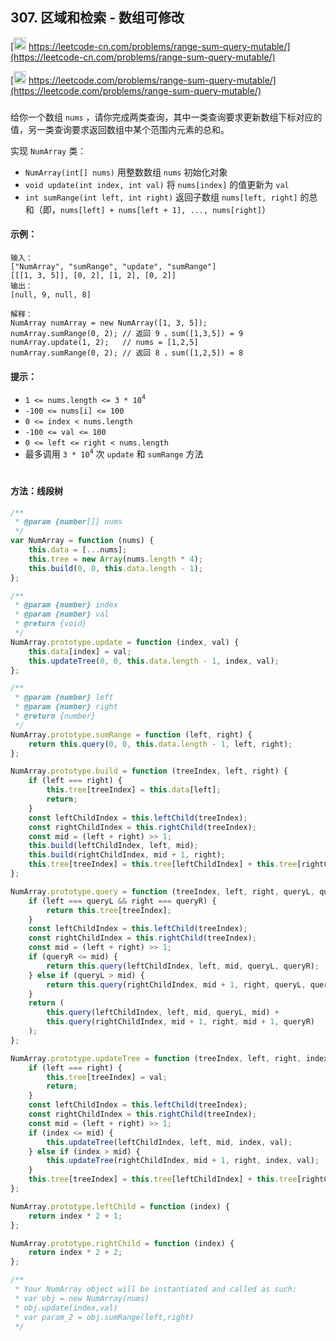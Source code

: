 ## 307. 区域和检索 - 数组可修改

[<img src="https://static.leetcode-cn.com/cn-mono-assets/production/assets/logo-dark-cn.c42314a8.svg" height="20" /> https://leetcode-cn.com/problems/range-sum-query-mutable/](https://leetcode-cn.com/problems/range-sum-query-mutable/)

[<img src="https://assets.leetcode.com/static_assets/public/webpack_bundles/images/logo-dark.e99485d9b.svg" height="20"/> https://leetcode.com/problems/range-sum-query-mutable/](https://leetcode.com/problems/range-sum-query-mutable/)

###

给你一个数组 `nums` ，请你完成两类查询，其中一类查询要求更新数组下标对应的值，另一类查询要求返回数组中某个范围内元素的总和。

实现 `NumArray` 类：

-   `NumArray(int[] nums)` 用整数数组 `nums` 初始化对象
-   `void update(int index, int val)` 将 `nums[index]` 的值更新为 `val`
-   `int sumRange(int left, int right)` 返回子数组 `nums[left, right]` 的总和（即，`nums[left] + nums[left + 1], ..., nums[right]`）

#### 示例：

```
输入：
["NumArray", "sumRange", "update", "sumRange"]
[[[1, 3, 5]], [0, 2], [1, 2], [0, 2]]
输出：
[null, 9, null, 8]

解释：
NumArray numArray = new NumArray([1, 3, 5]);
numArray.sumRange(0, 2); // 返回 9 ，sum([1,3,5]) = 9
numArray.update(1, 2);   // nums = [1,2,5]
numArray.sumRange(0, 2); // 返回 8 ，sum([1,2,5]) = 8
```

#### 提示：

-   `1 <= nums.length <= 3 * 10`<sup>`4`</sup>
-   `-100 <= nums[i] <= 100`
-   `0 <= index < nums.length`
-   `-100 <= val <= 100`
-   `0 <= left <= right < nums.length`
-   最多调用 `3 * 10`<sup>`4`</sup> 次 `update` 和 `sumRange` 方法

#

#### 方法：线段树

```js
/**
 * @param {number[]} nums
 */
var NumArray = function (nums) {
    this.data = [...nums];
    this.tree = new Array(nums.length * 4);
    this.build(0, 0, this.data.length - 1);
};

/**
 * @param {number} index
 * @param {number} val
 * @return {void}
 */
NumArray.prototype.update = function (index, val) {
    this.data[index] = val;
    this.updateTree(0, 0, this.data.length - 1, index, val);
};

/**
 * @param {number} left
 * @param {number} right
 * @return {number}
 */
NumArray.prototype.sumRange = function (left, right) {
    return this.query(0, 0, this.data.length - 1, left, right);
};

NumArray.prototype.build = function (treeIndex, left, right) {
    if (left === right) {
        this.tree[treeIndex] = this.data[left];
        return;
    }
    const leftChildIndex = this.leftChild(treeIndex);
    const rightChildIndex = this.rightChild(treeIndex);
    const mid = (left + right) >> 1;
    this.build(leftChildIndex, left, mid);
    this.build(rightChildIndex, mid + 1, right);
    this.tree[treeIndex] = this.tree[leftChildIndex] + this.tree[rightChildIndex];
};

NumArray.prototype.query = function (treeIndex, left, right, queryL, queryR) {
    if (left === queryL && right === queryR) {
        return this.tree[treeIndex];
    }
    const leftChildIndex = this.leftChild(treeIndex);
    const rightChildIndex = this.rightChild(treeIndex);
    const mid = (left + right) >> 1;
    if (queryR <= mid) {
        return this.query(leftChildIndex, left, mid, queryL, queryR);
    } else if (queryL > mid) {
        return this.query(rightChildIndex, mid + 1, right, queryL, queryR);
    }
    return (
        this.query(leftChildIndex, left, mid, queryL, mid) +
        this.query(rightChildIndex, mid + 1, right, mid + 1, queryR)
    );
};

NumArray.prototype.updateTree = function (treeIndex, left, right, index, val) {
    if (left === right) {
        this.tree[treeIndex] = val;
        return;
    }
    const leftChildIndex = this.leftChild(treeIndex);
    const rightChildIndex = this.rightChild(treeIndex);
    const mid = (left + right) >> 1;
    if (index <= mid) {
        this.updateTree(leftChildIndex, left, mid, index, val);
    } else if (index > mid) {
        this.updateTree(rightChildIndex, mid + 1, right, index, val);
    }
    this.tree[treeIndex] = this.tree[leftChildIndex] + this.tree[rightChildIndex];
};

NumArray.prototype.leftChild = function (index) {
    return index * 2 + 1;
};

NumArray.prototype.rightChild = function (index) {
    return index * 2 + 2;
};

/**
 * Your NumArray object will be instantiated and called as such:
 * var obj = new NumArray(nums)
 * obj.update(index,val)
 * var param_2 = obj.sumRange(left,right)
 */
```

